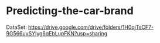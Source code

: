 # Predicting-the-car-brand
DataSet: https://drive.google.com/drive/folders/1H0qjTsCF7-9G566uvSYlyg6qEbLupFKN?usp=sharing
